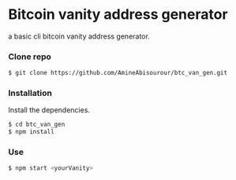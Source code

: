 # Bitcoin vanity address generator

a basic cli bitcoin vanity address generator.

### Clone repo

```sh
$ git clone https://github.com/AmineAbisourour/btc_van_gen.git
```

### Installation

Install the dependencies.

```sh
$ cd btc_van_gen
$ npm install
```

### Use

```sh
$ npm start <yourVanity>
```